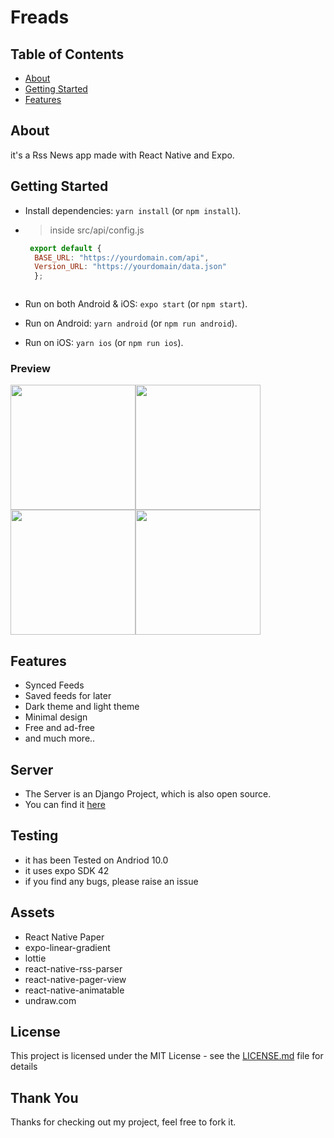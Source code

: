 # Freads

## Table of Contents

- [About](#about)
- [Getting Started](#getting_started)
- [Features](#features)

## About

it's a Rss News app made with React Native and Expo.

## Getting Started

- Install dependencies: `yarn install` (or `npm install`).

- > inside src/api/config.js
  ```javascript
   export default {
    BASE_URL: "https://yourdomain.com/api",
    Version_URL: "https://yourdomain/data.json"
    };



- Run on both Android & iOS: `expo start` (or `npm start`).

- Run on Android: `yarn android` (or `npm run android`).

- Run on iOS: `yarn ios` (or `npm run ios`).

### Preview

<img  src = "Images/Preview_Image_1.png" width="200"/><img src = "Images/Preview_Image_2.png" width="200"/>
<img src = "Images/Preview_Image_3.png" width="200"/><img src = "Images/Preview_Image_4.png" width="200"/>

## Features

- Synced Feeds
- Saved feeds for later
- Dark theme and light theme
- Minimal design
- Free and ad-free
- and much more..

## Server

- The Server is an Django Project, which is also open source.
- You can find it [here](https://github.com/Mazahir26/rssnewsdjango)

## Testing

- it has been Tested on Andriod 10.0
- it uses expo SDK 42
- if you find any bugs, please raise an issue

## Assets

- React Native Paper
- expo-linear-gradient
- lottie
- react-native-rss-parser
- react-native-pager-view
- react-native-animatable
- undraw.com

## License

This project is licensed under the MIT License - see the [LICENSE.md](LICENSE.md) file for details

## Thank You

Thanks for checking out my project, feel free to fork it.
